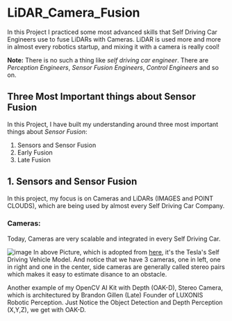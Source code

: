 # LiDAR_Camera_Fusion

In this Project I practiced some most advanced skills that Self Driving Car Engineers use to fuse LiDARs with Cameras.
LiDAR is used more and more in almost every robotics startup, and mixing it with a camera is really cool!

**Note:** There is no such a thing like *self driving car engineer*. There are *Perception Engineers*, *Sensor Fusion Engineers*, *Control Engineers* and so on.

## Three Most Important things about Sensor Fusion
In this Project, I have built my understanding around three most important things about *Sensor Fusion*:
1. Sensors and Sensor Fusion
2. Early Fusion
3. Late Fusion

## 1. Sensors and  Sensor Fusion
In this project, my focus is on Cameras and LiDARs (IMAGES and POINT CLOUDS), which are being used by almost every Self Driving Car Company.

### Cameras:
Today, Cameras are very scalable and integrated in every Self Driving Car.

![image](https://github.com/SamiUddin-tech/LiDAR_Camera_Fusion/assets/81253183/373d00c9-d679-4543-bf05-33cf695bbd31)
In above Picture, which is adopted from [here](https://electrek.co/2016/10/20/tesla-new-autopilot-hardware-suite-camera-nvidia-tesla-vision/), it's the Tesla's Self Driving Vehicle Model. And notice that we have 3 cameras, one in left, one in right and one in the center, side cameras are generally called stereo pairs which makes it easy to estimate disance to an obstacle.

Another example of my OpenCV AI Kit with Depth (OAK-D), Stereo Camera, which is architectured by Brandon Gillen (Late) Founder of LUXONIS Robotic Perception. Just Notice the Object Detection and Depth Perception (X,Y,Z), we get with OAK-D.
